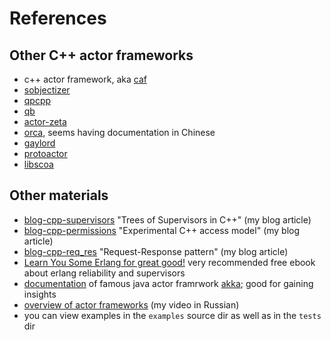 # References

## Other C++ actor frameworks

[sobjectizer]: https://github.com/Stiffstream/sobjectizer
[caf]: https://actor-framework.org/
[qpcpp]: https://www.state-machine.com/qpcpp/
[qb]: https://github.com/isndev/qb
[actor-zeta]: https://github.com/cyberduckninja/actor-zeta
[orca]: https://github.com/wlgq2/orca
[gaylord]: https://github.com/IronsDu/gaylord
[protoactor]: https://github.com/whitglint/protoactor-cpp
[libscoa]: https://github.com/anqurvanillapy/libscoa 

 - c++ actor framework, aka [caf][caf]
 - [sobjectizer]
 - [qpcpp]
 - [qb]
 - [actor-zeta]
 - [orca], seems having documentation in Chinese
 - [gaylord]
 - [protoactor]
 - [libscoa]


## Other materials

[blog-cpp-supervisors]: https://basiliscos.github.io/blog/2019/08/19/cpp-supervisors/
[blog-cpp-permissions]: https://basiliscos.github.io/blog/2020/07/23/permission-model/
[blog-cpp-req_res]: https://basiliscos.github.io/blog/2019/10/05/request-response-message-exchange-pattern/
[akka]: https://akka.io
[akka-doc]: https://doc.akka.io/docs/akka/current/general/index.html
[yt-my]: https://www.youtube.com/watch?v=kOFSVJp_gMA
[erlang-book]: https://learnyousomeerlang.com/
 

 - [blog-cpp-supervisors] "Trees of Supervisors in C++" (my blog article)
 - [blog-cpp-permissions] "Experimental C++ access model" (my blog article)
 - [blog-cpp-req_res] "Request-Response pattern" (my blog article)
 - [Learn You Some Erlang for great good!][erlang-book] very recommended free ebook about erlang reliability and supervisors
 - [documentation][akka-doc] of famous java actor framrwork [akka][akka]; good for gaining insights
 - [overview of actor frameworks][yt-my] (my video in Russian)
 - you can view examples in the `examples` source dir as well as in the `tests` dir
 
